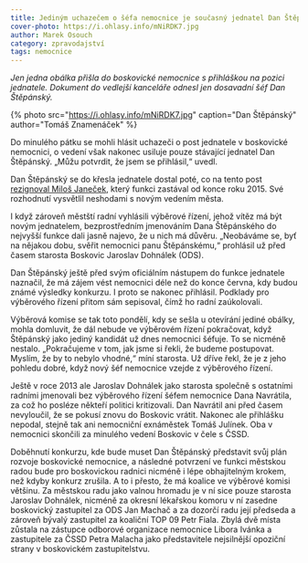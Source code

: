 ```yaml
---
title: Jediným uchazečem o šéfa nemocnice je současný jednatel Dan Štěpánský
cover-photo: https://i.ohlasy.info/mNiRDK7.jpg
author: Marek Osouch
category: zpravodajství
tags: nemocnice
---
```


*Jen jedna obálka přišla do boskovické nemocnice s přihláškou na pozici jednatele. Dokument do vedlejší kanceláře odnesl jen dosavadní šéf Dan Štěpánský.*

{% photo src="https://i.ohlasy.info/mNiRDK7.jpg" caption="Dan Štěpánský" author="Tomáš Znamenáček" %}

Do minulého pátku se mohli hlásit uchazeči o post jednatele v boskovické nemocnici, o vedení však nakonec usiluje pouze stávající jednatel Dan Štěpánský. „Můžu potvrdit, že jsem se přihlásil,“ uvedl.

Dan Štěpánský se do křesla jednatele dostal poté, co na tento post [rezignoval Miloš Janeček](https://ohlasy.info/clanky/2019/02/janecek-konci.html), který funkci zastával od konce roku 2015. Své rozhodnutí vysvětlil neshodami s novým vedením města.

I když zároveň městští radní vyhlásili výběrové řízení, jehož vítěz má být novým jednatelem, bezprostředním jmenováním Dana Štěpánského do nejvyšší funkce dali jasně najevo, že u nich má důvěru. „Neobáváme se, byť na nějakou dobu, svěřit nemocnici panu Štěpánskému,“ prohlásil už před časem starosta Boskovic Jaroslav Dohnálek (ODS). 

Dan Štěpánský ještě před svým oficiálním nástupem do funkce jednatele naznačil, že má zájem vést nemocnici déle než do konce června, kdy budou známé výsledky konkurzu. I proto se nakonec přihlásil. Podklady pro výběrového řízení přitom sám sepisoval, čímž ho radní zaúkolovali.

Výběrová komise se tak toto pondělí, kdy se sešla u otevírání jediné obálky, mohla domluvit, že dál nebude ve výběrovém řízení pokračovat, když Štěpánský jako jediný kandidát už dnes nemocnici šéfuje. To se nicméně nestalo. „Pokračujeme v tom, jak jsme si řekli, že budeme postupovat. Myslím, že by to nebylo vhodné,“ míní starosta. Už dříve řekl, že je z jeho pohledu dobré, když nový šéf nemocnice vzejde z výběrového řízení.

Ještě v roce 2013 ale Jaroslav Dohnálek jako starosta společně s ostatními radními jmenovali bez výběrového řízení šéfem nemocnice Dana Navrátila, za což ho posléze někteří politici kritizovali. Dan Navrátil ani před časem nevyloučil, že se pokusí znovu do Boskovic vrátit. Nakonec ale přihlášku nepodal, stejně tak ani nemocniční exnáměstek Tomáš Julínek. Oba v nemocnici skončili za minulého vedení Boskovic v čele s ČSSD.

Doběhnutí konkurzu, kde bude muset Dan Štěpánský představit svůj plán rozvoje boskovické nemocnice, a následné potvrzení ve funkci městskou radou bude pro boskovickou radnici nicméně i lépe obhajitelným krokem, než kdyby konkurz zrušila. A to i přesto, že má koalice ve výběrové komisi většinu. Za městskou radu jako valnou hromadu je v ní sice pouze starosta Jaroslav Dohnálek, nicméně za okresní lékařskou komoru v ní zasedne boskovický zastupitel za ODS Jan Machač a za dozorčí radu její předseda a zároveň bývalý zastupitel za koaliční TOP 09 Petr Fiala. Zbylá dvě místa zůstala na zástupce odborové organizace nemocnice Libora Ivánka a zastupitele za ČSSD Petra Malacha jako představitele nejsilnější opoziční strany v boskovickém zastupitelstvu.
